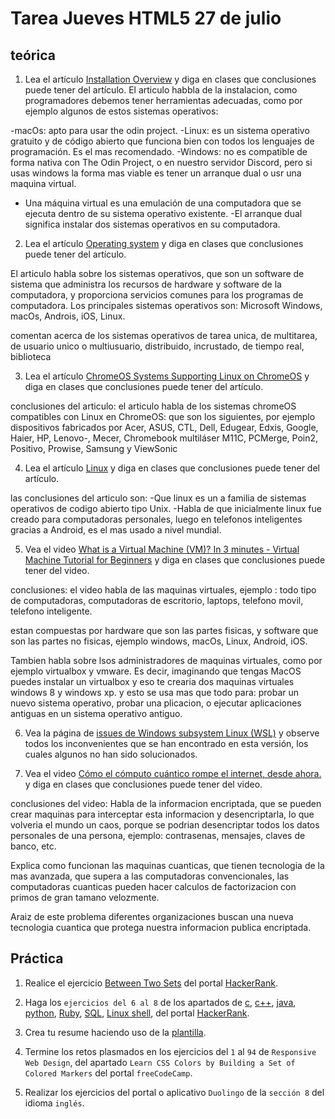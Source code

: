 # Tarea Jueves HTML5 27 de julio

## teórica

1. Lea el artículo [Installation Overview](https://www.theodinproject.com/lessons/foundations-installation-overview) y diga en clases que conclusiones puede tener del artículo.
El articulo habbla de la instalacion, como programadores debemos tener herramientas adecuadas, como por ejemplo algunos de estos sistemas operativos:

-macOs: apto para usar the odin project.
-Linux: es un sistema operativo gratuito y de código abierto que funciona bien con todos los lenguajes de programación. Es el mas recomendado.
-Windows: no es compatible de forma nativa con The Odin Project, o en nuestro servidor Discord, pero si usas windows la forma mas viable es tener un arranque dual o usr una maquina virtual.
-  Una máquina virtual es una emulación de una computadora que se ejecuta dentro de su sistema operativo existente.
-El arranque dual significa instalar dos sistemas operativos en su computadora.



2. Lea el artículo [Operating system](https://en.wikipedia.org/wiki/Operating_system) y diga en clases que conclusiones puede tener del artículo.

El articulo habla sobre los sistemas operativos, que son un software de sistema que administra los recursos de hardware y software de la computadora, y proporciona servicios comunes para los programas de computadora. Los principales sistemas operativos son: Microsoft Windows, macOs, Androis,  iOS, Linux.

comentan acerca de los sistemas operativos de tarea unica, de multitarea, de usuario unico o multiusuario, distribuido, incrustado, de tiempo real, biblioteca

3. Lea el artículo [ChromeOS Systems Supporting Linux on ChromeOS](https://www.chromium.org/chromium-os/chrome-os-systems-supporting-linux/) y diga en clases que conclusiones puede tener del artículo.

conclusiones del articulo:
el articulo habla de los sistemas chromeOS compatibles con Linux en ChromeOS: que son los siguientes, por ejemplo dispositivos fabricados por Acer,  ASUS, CTL, Dell, Edugear, Edxis, Google, Haier, HP, Lenovo-, Mecer, Chromebook multiláser
M11C,  PCMerge, Poin2,  Positivo, Prowise, Samsung y ViewSonic

4. Lea el artículo [Linux](https://en.wikipedia.org/wiki/Linux) y diga en clases que conclusiones puede tener del artículo.

las conclusiones del articulo son:
-Que linux es un a familia de sistemas operativos de codigo abierto tipo Unix.
-Habla de que inicialmente linux fue creado para computadoras personales, luego en telefonos inteligentes gracias a Android, es el mas usado a nivel mundial.

5. Vea el video [What is a Virtual Machine (VM)? In 3 minutes - Virtual Machine Tutorial for Beginners](https://www.youtube.com/watch?v=yIVXjl4SwVo&ab_channel=VictorDozal) y diga en clases que conclusiones puede tener del video.

conclusiones: 
el video habla de las maquinas virtuales, ejemplo : todo tipo de computadoras, computadoras de escritorio, laptops, telefono movil, telefono inteligente.

estan compuestas por hardware que son las partes fisicas, y software que son las partes no fisicas, ejemplo windows, macOs, Linux, Android, iOS.

Tambien habla sobre lsos administradores de maquinas virtuales, como por ejemplo virtualbox y  vmware. 
Es decir, imaginando que tengas MacOS puedes instalar un virtualbox y eso te crearia dos maquinas virtuales windows 8 y windows xp. y esto se usa mas que todo para: probar un nuevo sistema operativo, probar una plicacion,  o ejecutar aplicaciones antiguas en un sistema operativo antiguo.

6. Vea la página de [issues de Windows subsystem Linux (WSL)](https://developer.mozilla.org/en-US/docs/Learn/Common_questions/Web_mechanics/Pages_sites_servers_and_search_engines) y observe todos los inconvenientes que se han encontrado en esta versión, los cuales algunos no han sido solucionados.

7. Vea el video [Cómo el cómputo cuántico rompe el internet, desde ahora.](https://youtu.be/xymGpIeNc88) y diga en clases que conclusiones puede tener del video.

conclusiones del video: 
Habla de la informacion encriptada, que se pueden crear maquinas para interceptar esta informacion y desencriptarla, lo que volveria el mundo un caos, porque se podrian desencriptar todos los datos personales de una persona, ejemplo: contrasenas, mensajes, claves de banco, etc.

Explica como funcionan las maquinas cuanticas, que tienen tecnologia de la mas avanzada, que supera a las computadoras convencionales, las computadoras cuanticas pueden hacer calculos de factorizacion con primos de gran tamano velozmente. 

Araiz de este problema diferentes organizaciones buscan una nueva tecnologia cuantica que protega nuestra informacion publica encriptada. 



## Práctica

1. Realice el ejercicio [Between Two Sets](https://www.hackerrank.com/challenges/between-two-sets/problem?isFullScreen=false) del portal [HackerRank](https://www.hackerrank.com/dashboard).

2. Haga los `ejercicios del 6 al 8` de los apartados de [c](https://www.hackerrank.com/domains/c), [c++](https://www.hackerrank.com/domains/cpp), [java](https://www.hackerrank.com/domains/java), [python](https://www.hackerrank.com/domains/python), [Ruby](https://www.hackerrank.com/domains/ruby), [SQL](https://www.hackerrank.com/domains/sql), [Linux shell](https://www.hackerrank.com/domains/shell), del portal [HackerRank](https://www.hackerrank.com/dashboard).

3. Crea tu resume haciendo uso de la [plantilla](https://docs.google.com/document/d/1jfUa4HGBDjt2peJPQ0Wg1YhdGkCoSysS6QMT4u8bCic/edit?usp=sharing).

4. Termine los retos plasmados en los ejercicios del `1` al `94` de `Responsive Web Design`, del apartado `Learn CSS Colors by Building a Set of Colored Markers` del portal `freeCodeCamp`.

5. Realizar los ejercicios del portal o aplicativo `Duolingo` de la `sección 8` del idioma `inglés`.